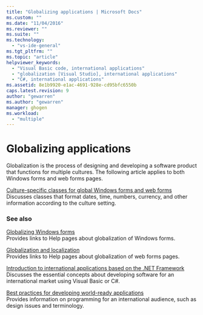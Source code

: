 ```yaml
---
title: "Globalizing applications | Microsoft Docs"
ms.custom: ""
ms.date: "11/04/2016"
ms.reviewer: ""
ms.suite: ""
ms.technology: 
  - "vs-ide-general"
ms.tgt_pltfrm: ""
ms.topic: "article"
helpviewer_keywords: 
  - "Visual Basic code, international applications"
  - "globalization [Visual Studio], international applications"
  - "C#, international applications"
ms.assetid: 8e1b9920-e1ac-4691-928e-cd95bfc6550b
caps.latest.revision: 9
author: "gewarren"
ms.author: "gewarren"
manager: ghogen
ms.workload: 
  - "multiple"
---
```

# Globalizing applications
Globalization is the process of designing and developing a software product that functions for multiple cultures. The following article applies to both Windows forms and web forms pages.  
  
 [Culture-specific classes for global Windows forms and web forms](../ide/culture-specific-classes-for-global-windows-forms-and-web-forms.md)  
 Discusses classes that format dates, time, numbers, currency, and other information according to the culture setting.  
  
### See also  
 [Globalizing Windows forms](/dotnet/framework/winforms/advanced/globalizing-windows-forms)  
 Provides links to Help pages about globalization of Windows forms.  
  
 [Globalization and localization](http://msdn.microsoft.com/Library/8ef3838e-9d05-4236-9dd0-ceecff9df80d)  
 Provides links to Help pages about globalization of web forms pages.  
  
 [Introduction to international applications based on the .NET Framework](../ide/introduction-to-international-applications-based-on-the-dotnet-framework.md)  
 Discusses the essential concepts about developing software for an international market using Visual Basic or C#.  
  
 [Best practices for developing world-ready applications](http://msdn.microsoft.com/Library/f08169c7-aad8-4ec3-9a21-9ebd3b89986c)  
 Provides information on programming for an international audience, such as design issues and terminology.